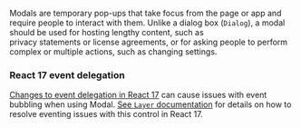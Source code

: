 Modals are temporary pop-ups that take focus from the page or app and require people to interact with them. Unlike a dialog box (`Dialog`), a modal should be used for hosting lengthy content, such as privacy statements or license agreements, or for asking people to perform complex or multiple actions, such as changing settings.

### React 17 event delegation

[Changes to event delegation in React 17](https://reactjs.org/blog/2020/08/10/react-v17-rc.html#changes-to-event-delegation) can cause issues with event bubbling when using Modal. [See `Layer` documentation](#/controls/web/layer) for details on how to resolve eventing issues with this control in React 17.
